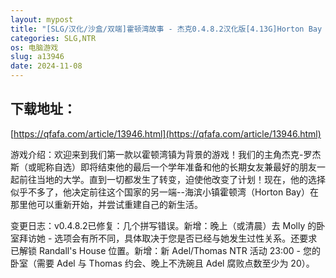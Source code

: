 ```yaml
---
layout: mypost
title: "[SLG/汉化/沙盒/双端]霍顿湾故事 - 杰克0.4.8.2汉化版[4.13G]Horton Bay Stories - Jake[移动/百度]"
categories: SLG,NTR
os: 电脑游戏
slug: a13946
date: 2024-11-08
---
```


## 下载地址：

[https://qfafa.com/article/13946.html](https://qfafa.com/article/13946.html)

游戏介绍：欢迎来到我们第一款以霍顿湾镇为背景的游戏！我们的主角杰克-罗杰斯（或昵称自选）即将结束他的最后一个学年准备和他的长期女友兼最好的朋友一起前往当地的大学。直到一切都发生了转变，迫使他改变了计划！现在，他的选择似乎不多了，他决定前往这个国家的另一端--海滨小镇霍顿湾（Horton Bay）在那里他可以重新开始，并尝试重建自己的新生活。

变更日志：v0.4.8.2已修复：几个拼写错误。新增：晚上（或清晨）去 Molly 的卧室拜访她 - 选项会有所不同，具体取决于您是否已经与她发生过性关系。还要求已解锁 Randall's House 位置。新增：新 Adel/Thomas NTR 活动 23:00 - 您的卧室（需要 Adel 与 Thomas 约会、晚上不洗碗且 Adel 腐败点数至少为 20）。